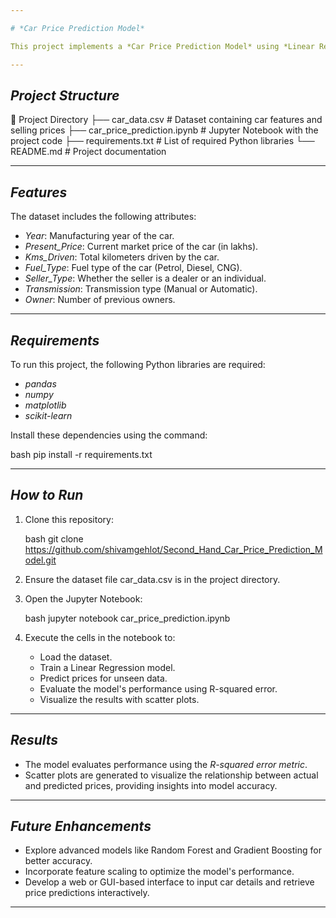 ```yaml
---

# *Car Price Prediction Model*

This project implements a *Car Price Prediction Model* using *Linear Regression* in a Jupyter Notebook (.ipynb) environment. The model predicts the selling price of used cars based on various features such as the car's year, mileage, fuel type, seller type, transmission type, and the number of previous owners.

---
```


## *Project Structure*


📁 Project Directory
├── car_data.csv              # Dataset containing car features and selling prices
├── car_price_prediction.ipynb # Jupyter Notebook with the project code
├── requirements.txt          # List of required Python libraries
└── README.md                 # Project documentation


---

## *Features*

The dataset includes the following attributes:

- *Year*: Manufacturing year of the car.
- *Present_Price*: Current market price of the car (in lakhs).
- *Kms_Driven*: Total kilometers driven by the car.
- *Fuel_Type*: Fuel type of the car (Petrol, Diesel, CNG).
- *Seller_Type*: Whether the seller is a dealer or an individual.
- *Transmission*: Transmission type (Manual or Automatic).
- *Owner*: Number of previous owners.

---

## *Requirements*

To run this project, the following Python libraries are required:

- *pandas*
- *numpy*
- *matplotlib*
- *scikit-learn*

Install these dependencies using the command:

bash
pip install -r requirements.txt


---

## *How to Run*

1. Clone this repository:

    bash
    git clone https://github.com/shivamgehlot/Second_Hand_Car_Price_Prediction_Model.git
    

2. Ensure the dataset file car_data.csv is in the project directory.

3. Open the Jupyter Notebook:

    bash
    jupyter notebook car_price_prediction.ipynb
    

4. Execute the cells in the notebook to:
    - Load the dataset.
    - Train a Linear Regression model.
    - Predict prices for unseen data.
    - Evaluate the model's performance using R-squared error.
    - Visualize the results with scatter plots.

---

## *Results*

- The model evaluates performance using the *R-squared error metric*.
- Scatter plots are generated to visualize the relationship between actual and predicted prices, providing insights into model accuracy.

---

## *Future Enhancements*

- Explore advanced models like Random Forest and Gradient Boosting for better accuracy.
- Incorporate feature scaling to optimize the model's performance.
- Develop a web or GUI-based interface to input car details and retrieve price predictions interactively.

---
